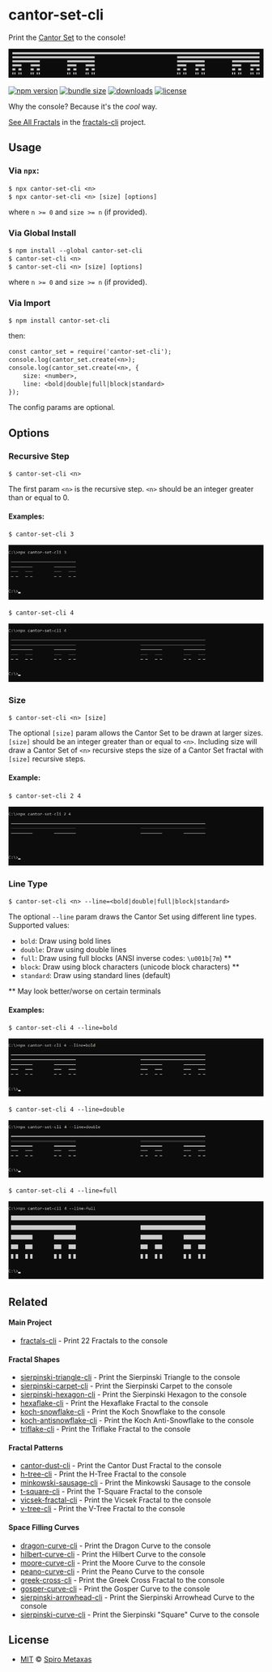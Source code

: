 # cantor-set-cli
Print the [Cantor Set](https://en.wikipedia.org/wiki/Cantor_set) to the console!

![What cantor-set-cli prints to the console](https://raw.githubusercontent.com/spirometaxas/cantor-set-cli/main/img/cantor-set-banner.png)

[![npm version](https://img.shields.io/npm/v/cantor-set-cli)](https://www.npmjs.com/package/cantor-set-cli)
[![bundle size](https://img.shields.io/bundlephobia/min/cantor-set-cli)](https://bundlephobia.com/package/cantor-set-cli)
[![downloads](https://img.shields.io/npm/dy/cantor-set-cli)](https://www.npmjs.com/package/cantor-set-cli)
[![license](https://img.shields.io/npm/l/cantor-set-cli)](https://github.com/spirometaxas/cantor-set-cli/blob/main/LICENSE)

Why the console?  Because it's the *cool* way.  

[See All Fractals](https://spirometaxas.com/projects/fractals-cli) in the [fractals-cli](https://www.npmjs.com/package/fractals-cli) project.

## Usage
### Via `npx`:
```
$ npx cantor-set-cli <n>
$ npx cantor-set-cli <n> [size] [options]
```
where `n >= 0` and `size >= n` (if provided).

### Via Global Install
```
$ npm install --global cantor-set-cli
$ cantor-set-cli <n>
$ cantor-set-cli <n> [size] [options]
```
where `n >= 0` and `size >= n` (if provided).

### Via Import
```
$ npm install cantor-set-cli
```
then:
```
const cantor_set = require('cantor-set-cli');
console.log(cantor_set.create(<n>);
console.log(cantor_set.create(<n>, { 
    size: <number>, 
    line: <bold|double|full|block|standard> 
});
```
The config params are optional. 

## Options
### Recursive Step  
```
$ cantor-set-cli <n>
```
The first param `<n>` is the recursive step.  `<n>` should be an integer greater than or equal to 0.

#### Examples:
```
$ cantor-set-cli 3
```
![What cantor-set-cli prints to the console](https://raw.githubusercontent.com/spirometaxas/cantor-set-cli/main/img/cantor-set-3.png)

```
$ cantor-set-cli 4
```
![What cantor-set-cli prints to the console](https://raw.githubusercontent.com/spirometaxas/cantor-set-cli/main/img/cantor-set-4.png)

### Size
```
$ cantor-set-cli <n> [size]
```
The optional `[size]` param allows the Cantor Set to be drawn at larger sizes.  `[size]` should be an integer greater than or equal to `<n>`.  Including size will draw a Cantor Set of `<n>` recursive steps the size of a Cantor Set fractal with `[size]` recursive steps.  

#### Example:
```
$ cantor-set-cli 2 4
```
![What cantor-set-cli prints to the console](https://raw.githubusercontent.com/spirometaxas/cantor-set-cli/main/img/cantor-set-2-4.png)

### Line Type
```
$ cantor-set-cli <n> --line=<bold|double|full|block|standard>
```
The optional `--line` param draws the Cantor Set using different line types.  Supported values:

- `bold`: Draw using bold lines
- `double`: Draw using double lines
- `full`: Draw using full blocks (ANSI inverse codes: `\u001b[7m`) **
- `block`: Draw using block characters (unicode block characters) **
- `standard`: Draw using standard lines (default)


** May look better/worse on certain terminals

#### Examples:
```
$ cantor-set-cli 4 --line=bold
```
![What cantor-set-cli prints to the console](https://raw.githubusercontent.com/spirometaxas/cantor-set-cli/main/img/cantor-set-4-line_bold.png)

```
$ cantor-set-cli 4 --line=double
```
![What cantor-set-cli prints to the console](https://raw.githubusercontent.com/spirometaxas/cantor-set-cli/main/img/cantor-set-4-line_double.png)

```
$ cantor-set-cli 4 --line=full
```
![What cantor-set-cli prints to the console](https://raw.githubusercontent.com/spirometaxas/cantor-set-cli/main/img/cantor-set-4-line_full.png)

## Related

#### Main Project
- [fractals-cli](https://www.npmjs.com/package/fractals-cli) - Print 22 Fractals to the console

#### Fractal Shapes
- [sierpinski-triangle-cli](https://www.npmjs.com/package/sierpinski-triangle-cli) - Print the Sierpinski Triangle to the console
- [sierpinski-carpet-cli](https://www.npmjs.com/package/sierpinski-carpet-cli) - Print the Sierpinski Carpet to the console
- [sierpinski-hexagon-cli](https://www.npmjs.com/package/sierpinski-hexagon-cli) - Print the Sierpinski Hexagon to the console
- [hexaflake-cli](https://www.npmjs.com/package/hexaflake-cli) - Print the Hexaflake Fractal to the console
- [koch-snowflake-cli](https://www.npmjs.com/package/koch-snowflake-cli) - Print the Koch Snowflake to the console
- [koch-antisnowflake-cli](https://www.npmjs.com/package/koch-antisnowflake-cli) - Print the Koch Anti-Snowflake to the console
- [triflake-cli](https://www.npmjs.com/package/triflake-cli) - Print the Triflake Fractal to the console

#### Fractal Patterns
- [cantor-dust-cli](https://www.npmjs.com/package/cantor-dust-cli) - Print the Cantor Dust Fractal to the console
- [h-tree-cli](https://www.npmjs.com/package/h-tree-cli) - Print the H-Tree Fractal to the console
- [minkowski-sausage-cli](https://www.npmjs.com/package/minkowski-sausage-cli) - Print the Minkowski Sausage to the console
- [t-square-cli](https://www.npmjs.com/package/t-square-cli) - Print the T-Square Fractal to the console
- [vicsek-fractal-cli](https://www.npmjs.com/package/vicsek-fractal-cli) - Print the Vicsek Fractal to the console
- [v-tree-cli](https://www.npmjs.com/package/v-tree-cli) - Print the V-Tree Fractal to the console

#### Space Filling Curves
- [dragon-curve-cli](https://www.npmjs.com/package/dragon-curve-cli) - Print the Dragon Curve to the console
- [hilbert-curve-cli](https://www.npmjs.com/package/hilbert-curve-cli) - Print the Hilbert Curve to the console
- [moore-curve-cli](https://www.npmjs.com/package/moore-curve-cli) - Print the Moore Curve to the console
- [peano-curve-cli](https://www.npmjs.com/package/peano-curve-cli) - Print the Peano Curve to the console
- [greek-cross-cli](https://www.npmjs.com/package/greek-cross-cli) - Print the Greek Cross Fractal to the console
- [gosper-curve-cli](https://www.npmjs.com/package/gosper-curve-cli) - Print the Gosper Curve to the console
- [sierpinski-arrowhead-cli](https://www.npmjs.com/package/sierpinski-arrowhead-cli) - Print the Sierpinski Arrowhead Curve to the console
- [sierpinski-curve-cli](https://www.npmjs.com/package/sierpinski-curve-cli) - Print the Sierpinski "Square" Curve to the console

## License
- [MIT](https://github.com/spirometaxas/cantor-set-cli/blob/main/LICENSE) &copy; [Spiro Metaxas](https://spirometaxas.com)
